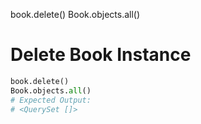 book.delete()
Book.objects.all()

# Delete Book Instance
```python
book.delete()
Book.objects.all()
# Expected Output:
# <QuerySet []>

